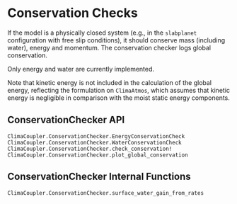 # Conservation Checks

If the model is a physically closed system (e.g., in the `slabplanet` configuration with free slip conditions), it should conserve mass (including water), energy and momentum. The conservation checker logs global conservation.

Only energy and water are currently implemented.

Note that kinetic energy is not included in the calculation of the global energy, reflecting the formulation on `ClimaAtmos`, which assumes that kinetic energy is negligible in comparison with the moist static energy components.

## ConservationChecker API

```@docs
ClimaCoupler.ConservationChecker.EnergyConservationCheck
ClimaCoupler.ConservationChecker.WaterConservationCheck
ClimaCoupler.ConservationChecker.check_conservation!
ClimaCoupler.ConservationChecker.plot_global_conservation
```

## ConservationChecker Internal Functions
```@docs
ClimaCoupler.ConservationChecker.surface_water_gain_from_rates
```